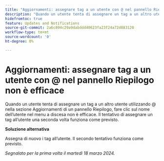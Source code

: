 ```yaml
---
title: "Aggiornamenti: assegnare tag a un utente con @ nel pannello Riepilogo non è efficace"
description: "Quando un utente tenta di assegnare un tag a un altro utente utilizzando @ nella sezione Aggiornamenti di un pannello Riepilogo, fare clic sul nome dell’utente nel menu a discesa non è efficace. Il tentativo di assegnare un secondo tag all’utente funziona come previsto."
hidefromtoc: true
feature: Updates and Notifications
source-git-commit: 2a6c894c29a9dabddd40623fa23f24a72d883120
workflow-type: tm+mt
source-wordcount: '0'
ht-degree: 0%

---
```



# Aggiornamenti: assegnare tag a un utente con @ nel pannello Riepilogo non è efficace

Quando un utente tenta di assegnare un tag a un altro utente utilizzando @ nella sezione Aggiornamenti di un pannello Riepilogo, fare clic sul nome dell’utente nel menu a discesa non è efficace. Il tentativo di assegnare un tag all’utente una seconda volta funziona come previsto.

**Soluzione alternativa**

Assegna di nuovo i tag all’utente. Il secondo tentativo funziona come previsto.

_Segnalato per la prima volta il martedì 18 marzo 2024._
